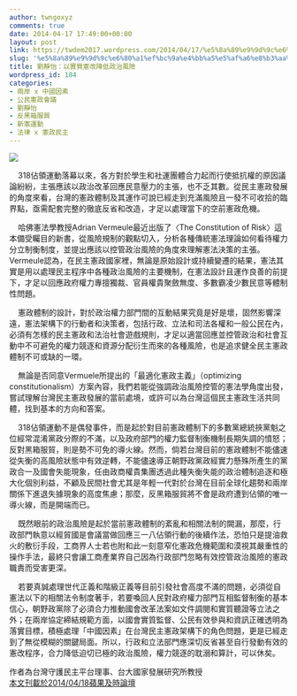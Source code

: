 ```yaml
---
author: twngoxyz
comments: true
date: 2014-04-17 17:49:00+00:00
layout: post
link: https://twdem2017.wordpress.com/2014/04/17/%e5%8a%89%e9%9d%9c%e6%80%a1%ef%bc%9a%e4%bb%a5%e5%af%a6%e8%b3%aa%e6%86%b2%e6%94%b9%e9%99%8d%e4%bd%8e%e6%94%bf%e6%b2%bb%e9%a2%a8%e9%9a%aa/
slug: '%e5%8a%89%e9%9d%9c%e6%80%a1%ef%bc%9a%e4%bb%a5%e5%af%a6%e8%b3%aa%e6%86%b2%e6%94%b9%e9%99%8d%e4%bd%8e%e6%94%bf%e6%b2%bb%e9%a2%a8%e9%9a%aa'
title: 劉靜怡：以實質憲改降低政治風險
wordpress_id: 184
categories:
- 兩岸 x 中國因素
- 公民憲政會議
- 劉靜怡
- 反黑箱服貿
- 新憲運動
- 法律 x 憲政民主
---
```


![](http://twimg.edgesuite.net/images/ReNews/20140418/640_5f0642c653b436f7ac1f7c1ad692f0b4.jpg)

  
    318佔領運動落幕以來，各方對於學生和社運團體合力起而行使抵抗權的原因議論紛紛，主張應該以政治改革回應民意壓力的主張，也不乏其數。從民主憲政發展的角度來看，台灣的憲政體制及其運作可說已經走到充滿風險且一發不可收拾的臨界點，亟需配套完整的徹底反省和改造，才足以處理當下的空前憲政危機。  
  
    哈佛憲法學教授Adrian Vermeule最近出版了〈The Constitution of Risk〉這本備受矚目的新書，從風險規制的觀點切入，分析各種傳統憲法理論如何看待權力分立制衡制度，並提出應該以控管政治風險的角度來理解憲法決策的主張。  
Vermeule認為，在民主憲政國家裡，無論是原始設計或持續變遷的結果，憲法其實是用以處理民主程序中各種政治風險的主要機制，在憲法設計且運作良善的前提下，才足以回應政府權力專擅獨裁、官員權貴聚斂無度、多數霸凌少數民意等體制性問題。  
  
    憲政體制的設計，對於政治權力部門間的互動結果究竟是好是壞，固然影響深遠，憲法架構下的行動者和決策者，包括行政、立法和司法各權和一般公民在內，必須有怎樣的民主憲政和法治社會遊戲規則，才足以適當回應並控管政治和社會互動中不可避免的權力競逐和資源分配衍生而來的各種風險，也是追求健全民主憲政體制不可或缺的一環。  
  
    無論是否同意Vermuele所提出的「最適化憲政主義」（optimizing constitutionalism）方案內容，我們若能從強調政治風險控管的憲法學角度出發，嘗試理解台灣民主憲政發展的當前處境，或許可以為台灣這個民主憲政生活共同體，找到基本的方向和答案。  
  
    318佔領運動不是偶發事件，而是起於對目前憲政體制下的多數黨總統挾黨魁之位經常混淆黨政分際的不滿，以及政府部門的權力監督制衡機制長期失調的憤怒；反對黑箱服貿，則是勢不可免的導火線。然而，倘若台灣目前的憲政體制不能儘速從失衡的高風險狀態中有效逆轉，不能儘速導正朝野政黨政經實力懸殊所產生的黨政合一及國會失能現象，任由政商權貴集團透過此種失衡失能的政治體制追逐和極大化個別利益，不顧及民間社會尤其是年輕一代對於台灣在目前全球化趨勢和兩岸關係下進退失據現象的高度焦慮；那麼，反黑箱服貿將不會是政府遭到佔領的唯一導火線，而是開端而已。  
  
    既然眼前的政治風險是起於當前憲政體制的紊亂和相關法制的闕漏，那麼，行政部門執意以經貿國是會議當做回應三一八佔領行動的後續作法，恐怕只是提油救火的敷衍手段，工商界人士若也附和此一刻意窄化憲政危機範圍和漠視其嚴重性的操作手法，最終只會讓工商產業界自己因為行政部門忽略有效控管政治風險的憲政職責而受害更深。  
  
    若要真誠處理世代正義和階級正義等目前引發社會高度不滿的問題，必須從自憲法以下的相關法令制度著手，若要喚回人民對政府權力部門互相監督制衡的基本信心，朝野政黨除了必須合力推動國會改革法案如文件調閱和實質聽證等立法之外；在兩岸協定締結規範方面，以國會實質監督、公民有效參與和資訊正確透明為落實目標，積極處理「中國因素」在台灣民主憲政架構下的角色問題，更是已經走到了無從模糊的關鍵局面。所以，行政和立法部門應深切反省甚至自行發動有效的憲改程序，合力降低迫切已極的政治風險，權力競逐的耽溺和算計，可以休矣。  
  
  
作者為台灣守護民主平台理事、台大國家發展研究所教授  
[本文刊載於2014/04/18蘋果及時論壇](http://www.appledaily.com.tw/realtimenews/article/new/20140418/381140/)  


  

